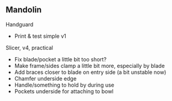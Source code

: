 
Mandolin
----------

Handguard

* Print & test simple v1


Slicer, v4, practical

* Fix blade/pocket a little bit too short?
* Make frame/sides clamp a little bit more, especially by blade
* Add braces closer to blade on entry side (a bit unstable now) 
* Chamfer underside edge
* Handle/something to hold by during use
* Pockets underside for attaching to bowl
